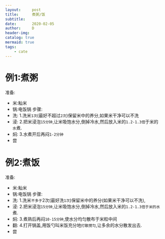 ```yaml
---
layout:     post
title:      煮粥/饭
subtitle:   
date:       2020-02-05
author:     D
header-img: 
catalog: true
mermaid: true
tags:
    - cate
---
```


# 例1:煮粥
准备:<br>
- 米:籼米
- 锅:电饭锅
步骤:<br>
- 洗: 1.洗米`1次`(最好不超过`2次`)保留米中的养分,如果米干净可以不洗<br>
- 浸: 2.把米浸泡`15分钟`,让米吸饱水分,倒掉冷水,然后放入米的`1.2-1.3倍`于米的`水`煮.<br>
- 焖: 3.水煮开后再闷`1-2分钟`<br>
- 尝

# 例2:煮饭
准备:
- 米:籼米
- 锅:电饭锅
步骤:<br>
- 洗: 1.洗米`不多于`2次(最好洗`1次`)保留米中的养分(如果米干净可以不洗),<br>
- 浸: 2.把米浸泡`15分钟`,让米吸饱水分,倒掉冷水,然后放入米的`1.2-1.3倍于米的水`煮.<br>
- 焖: 3.煮熟后再闷`10-15分钟`,使水分均匀散布于米粒中间<br>
- 翻: 4.打开锅盖,用饭勺叫米饭充分地`打散搅匀`,让多余的水分散发出去.
- 尝
